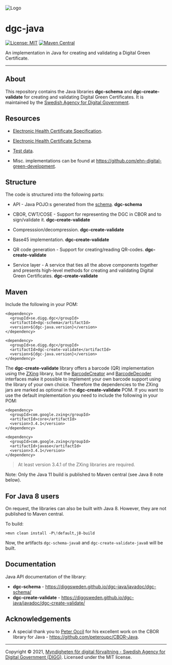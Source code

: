 ![Logo](https://docs.swedenconnect.se/technical-framework/latest/img/digg_centered.png)

# dgc-java

[![License: MIT](https://img.shields.io/badge/License-MIT-yellow.svg)](https://opensource.org/licenses/MIT) [![Maven Central](https://maven-badges.herokuapp.com/maven-central/se.digg.dgc/dgc-create-validate/badge.svg)](https://maven-badges.herokuapp.com/maven-central/se.digg.dgc/dgc-create-validate) 

An implementation in Java for creating and validating a Digital Green Certificate.

---

## About

This repository contains the Java libraries **dgc-schema** and **dgc-create-validate** for creating and validating Digital Green Certificates. It is maintained by the [Swedish Agency for Digital Government](https://www.digg.se/en).

## Resources

- [Electronic Health Certificate Specification](https://github.com/ehn-digital-green-development/hcert-spec).

- [Electronic Health Certificate Schema](https://github.com/ehn-digital-green-development/hcert-schema).

- [Test data](https://github.com/ehn-digital-green-development/hcert-testdata).

- Misc. implementations can be found at <https://github.com/ehn-digital-green-development>.

## Structure

The code is structured into the following parts:

- API - Java POJO:s generated from the [schema](https://github.com/ehn-digital-green-development/hcert-schema). **dgc-schema**

- CBOR, CWT/COSE - Support for representing the DGC in CBOR and to sign/validate it. **dgc-create-validate**

- Compresssion/decompression. **dgc-create-validate**

- Base45 implementation. **dgc-create-validate**

- QR code generation - Support for creating/reading QR-codes. **dgc-create-validate**

- Service layer - A service that ties all the above components together and presents high-level methods for creating and validating Digital Green Certificates. **dgc-create-validate**

## Maven

Include the following in your POM:

```
<dependency>
  <groupId>se.digg.dgc</groupId>
  <artifactId>dgc-schema</artifactId>
  <version>${dgc-java.version}</version>
</dependency>

<dependency>
  <groupId>se.digg.dgc</groupId>
  <artifactId>dgc-create-validate</artifactId>
  <version>${dgc-java.version}</version>
</dependency>
```

The **dgc-create-validate** library offers a barcode (QR) implementation using the [ZXing](https://github.com/zxing/zxing) library, but the [BarcodeCreator](https://github.com/DIGGSweden/dgc-java/blob/main/src/main/java/se/digg/dgc/encoding/BarcodeCreator.java) and [BarcodeDecoder](https://github.com/DIGGSweden/dgc-java/blob/main/src/main/java/se/digg/dgc/encoding/BarcodeDecoder.java) interfaces make it possible to implement your own barcode support using the library of your own choice. Therefore the dependencies to the ZXing jars are marked as optional in the **dgc-create-validate** POM. If you want to use the default implementation you need to include the following in your POM:

```
<dependency>
  <groupId>com.google.zxing</groupId>
  <artifactId>core</artifactId>
  <version>3.4.1</version>
</dependency>
    
<dependency>
  <groupId>com.google.zxing</groupId>
  <artifactId>javase</artifactId>
  <version>3.4.1</version>
</dependency>
```

> At least version 3.4.1 of the ZXing libraries are required.

Note: Only the Java 11 build is published to Maven central (see Java 8 note below).

## For Java 8 users

On request, the libraries can also be built with Java 8. However, they are not published to Maven central.

To build:

```
>mvn clean install -P\!default,j8-build
```

Now, the artifacts `dgc-schema-java8` and `dgc-create-validate-java8` will be built.

## Documentation

Java API documentation of the library: 

- **dgc-schema** - https://diggsweden.github.io/dgc-java/javadoc/dgc-schema/
- **dgc-create-validate** - https://diggsweden.github.io/dgc-java/javadoc/dgc-create-validate/

## Acknowledgements

* A special thank you to [Peter Occil](https://github.com/peteroupc) for his excellent work on the CBOR library for Java - https://github.com/peteroupc/CBOR-Java.

-----

Copyright &copy; 2021, [Myndigheten för digital förvaltning - Swedish Agency for Digital Government (DIGG)](http://www.digg.se). Licensed under the MIT license.


